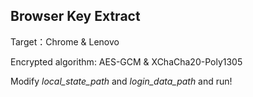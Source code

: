 ## Browser Key Extract

Target：Chrome & Lenovo

Encrypted algorithm: AES-GCM & XChaCha20-Poly1305

Modify *local_state_path* and *login_data_path* and run!